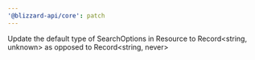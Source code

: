```yaml
---
'@blizzard-api/core': patch
---
```


Update the default type of SearchOptions in Resource to Record<string, unknown> as opposed to Record<string, never>
